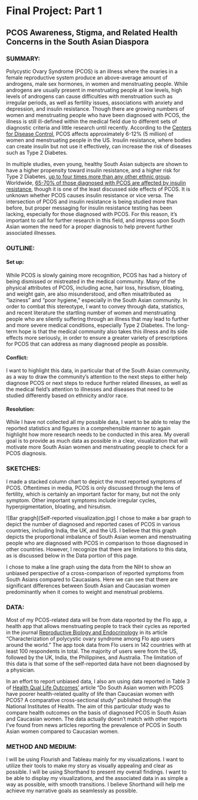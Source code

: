 
# Final Project: Part 1
## PCOS Awareness, Stigma, and Related Health Concerns in the South Asian Diaspora 
### SUMMARY:
Polycystic Ovary Syndrome (PCOS) is an illness where the ovaries in a female reproductive system produce an above-average amount of androgens, male sex hormones, in women and menstruating people. While androgens are usually present in menstruating people at low levels, high levels of androgens can cause difficulties with menstruation such as irregular periods, as well as fertility issues, associations with anxiety and depression, and insulin resistance. Though there are growing numbers of women and menstruating people who have been diagnosed with PCOS, the illness is still ill-defined within the medical field due to different sets of diagnostic criteria and little research until recently. According to the [Centers for Disease Control](https://www.cdc.gov/diabetes/basics/pcos.html), PCOS affects approximately 6-12% (5 million) of women and menstruating people in the US. Insulin resistance, where bodies can create insulin but not use it effectively, can increase the risk of diseases such as Type 2 Diabetes. 

In multiple studies, even young, healthy South Asian subjects are shown to have a higher propensity toward insulin resistance, and a higher risk for Type 2 Diabetes, [up to four times more than any other ethnic group](https://www.sutterhealth.org/health/south-asian/risks/type-2-diabetes). Worldwide, [65-70% of those diagnosed with PCOS are affected by insulin resistance](https://www.ncbi.nlm.nih.gov/pmc/articles/PMC3277302/), though it is one of the least discussed side effects of PCOS. It is unknown whether PCOS causes insulin resistance or vice versa. The intersection of PCOS and insulin resistance is being studied more than before, but proper messaging for insulin resistance testing has been lacking, especially for those diagnosed with PCOS. For this reason, it’s important to call for further research in this field, and impress upon South Asian women the need for a proper diagnosis to help prevent further associated illnesses.

### OUTLINE:
#### Set up:
While PCOS is slowly gaining more recognition, PCOS has had a history of being dismissed or mistreated in the medical community. Many of the physical attributes of PCOS, including acne, hair loss, hirsutism, bloating, and weight gain, are also misunderstood, and often misattributed as “laziness” and “poor hygiene,” especially in the South Asian community. In order to combat this stereotype, I want to convey through data, statistics, and recent literature the startling number of women and menstruating people who are silently suffering through an illness that may lead to further and more severe medical conditions, especially Type 2 Diabetes. The long-term hope is that the medical community also takes this illness and its side effects more seriously, in order to ensure a greater variety of prescriptions for PCOS that can address as many diagnosed people as possible. 

#### Conflict:
I want to highlight this data, in particular that of the South Asian community, as a way to draw the community’s attention to the next steps to either help diagnose PCOS or next steps to reduce further related illnesses, as well as the medical field’s attention to illnesses and diseases that need to be studied differently based on ethnicity and/or race. 

#### Resolution: 
While I have not collected all my possible data, I want to be able to relay the reported statistics and figures in a comprehensible manner to again highlight how more research needs to be conducted in this area. My overall goal is to provide as much data as possible in a clear, visualization that will motivate more South Asian women and menstruating people to check for a PCOS diagnosis. 

### SKETCHES:
<div class="flourish-embed flourish-chart" data-src="visualisation/12741947"><script src="https://public.flourish.studio/resources/embed.js"></script></div>
I made a stacked column chart to depict the most reported symptoms of PCOS. Oftentimes in media, PCOS is only discussed through the lens of fertility, which is certainly an important factor for many, but not the only symptom. Other important symptoms include irregular cycles, hyperpigmentation, bloating, and hirsutism. 

![Bar grapgh](Self-reported visualization.jpg)
I chose to make a bar graph to depict the number of diagnosed and reported cases of PCOS in various countries, including India, the UK, and the US. I believe that this graph depicts the proportional imbalance of South Asian women and menstruating people who are diagnosed with PCOS in comparison to those diagnosed in other countries. However, I recognize that there are limitations to this data, as is discussed below in the Data portion of this page. 

<div class="flourish-embed flourish-chart" data-src="visualisation/12742006"><script src="https://public.flourish.studio/resources/embed.js"></script></div>
I chose to make a line graph using the data from the NIH to show an unbiased perspective of a cross-comparison of reported symptoms from South Asians compared to Caucasians. Here we can see that there are significant differences between South Asian and Caucasian women predominantly when it comes to weight and menstrual problems. 

### DATA: 
Most of my PCOS-related data will be from data reported by the Flo app, a health app that allows menstruating people to track their cycles as reported in the journal [Reproductive Biology and Endocrinology](https://rbej.biomedcentral.com/articles/10.1186/s12958-021-00719-y#Sec8) in its article “Characterization of polycystic ovary syndrome among Flo app users around the world.” The app took data from Flo users in 142 countries with at least 100 respondents in total. The majority of users were from the US, followed by the UK, India, the Philippines, and Australia. The limitation of this data is that some of the self-reported data have not been diagnosed by a physician. 

In an effort to report unbiased data, I also am using data reported in Table 3 of [Health Qual Life Outcomes’](https://www.ncbi.nlm.nih.gov/pmc/articles/PMC3024276/) article “Do South Asian women with PCOS have poorer health-related quality of life than Caucasian women with PCOS? A comparative cross-sectional study” published through the National Institutes of Health. The aim of this particular study was to compare health outcomes on the basis of diagnosed PCOS in South Asian and Caucasian women. The data actually doesn’t match with other reports I’ve found from news articles reporting the prevalence of PCOS in South Asian women compared to Caucasian women. 

### METHOD AND MEDIUM:
I will be using Flourish and Tableau mainly for my visualizations. I want to utilize their tools to make my story as visually appealing and clear as possible. I will be using Shorthand to present my overall findings. I want to be able to display my visualizations, and the associated data in as simple a way as possible, with smooth transitions. I believe Shorthand will help me achieve my narrative goals as seamlessly as possible. 
